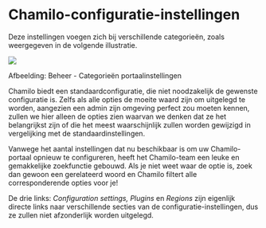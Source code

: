 # Chamilo-configuratie-instellingen

Deze instellingen voegen zich bij verschillende categorieën, zoals weergegeven in de volgende illustratie.

![](../../../.gitbook/assets/images17%20%281%29.png)
 
 
Afbeelding: Beheer - Categorieën portaalinstellingen

Chamilo biedt een standaardconfiguratie, die niet noodzakelijk de gewenste configuratie is. Zelfs als alle opties de moeite waard zijn om uitgelegd te worden, aangezien een admin zijn omgeving perfect zou moeten kennen, zullen we hier alleen de opties zien waarvan we denken dat ze het belangrijkst zijn of die het meest waarschijnlijk zullen worden gewijzigd in vergelijking met de standaardinstellingen.

Vanwege het aantal instellingen dat nu beschikbaar is om uw Chamilo-portaal opnieuw te configureren, heeft het Chamilo-team een leuke en gemakkelijke zoekfunctie gebouwd. Als je niet weet waar de optie is, zoek dan gewoon een gerelateerd woord en Chamilo filtert alle corresponderende opties voor je!

De drie links: *Configuration settings, Plugins* en *Regions* zijn eigenlijk directe links naar verschillende secties van de configuratie-instellingen, dus ze zullen niet afzonderlijk worden uitgelegd.
